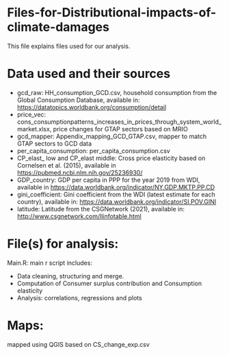 # Files-for-Distributional-impacts-of-climate-damages

This file explains files used for our analysis.
# Data used and their sources
- gcd_raw: HH_consumption_GCD.csv, household consumption from the Global Consumption Database, available in: https://datatopics.worldbank.org/consumption/detail
- price_vec: cons_consumptionpatterns_increases_in_prices_through_system_world_market.xlsx, price changes for GTAP sectors based on MRIO
- gcd_mapper: Appendix_mapping_GCD_GTAP.csv, mapper to match GTAP sectors to GCD data
- per_capita_consumption: per_capita_consumption.csv
- CP_elast_ low and CP_elast middle: Cross price elasticity based on Cornelsen et al. (2015), available in https://pubmed.ncbi.nlm.nih.gov/25236930/
- GDP_country: GDP per capita in PPP for the year 2019 from WDI, available in https://data.worldbank.org/indicator/NY.GDP.MKTP.PP.CD
- gini_coefficient: Gini coefficient from the WDI (latest estimate for each country), available in: https://data.worldbank.org/indicator/SI.POV.GINI
- latitude: Latitude from the CSGNetwork (2021), available in: http://www.csgnetwork.com/llinfotable.html
# File(s) for analysis:
Main.R: main r script includes:
- Data cleaning, structuring and merge.
- Computation of Consumer surplus contribution and Consumption elasticity
- Analysis: correlations, regressions and plots
# Maps:
mapped using QGIS based on CS_change_exp.csv
